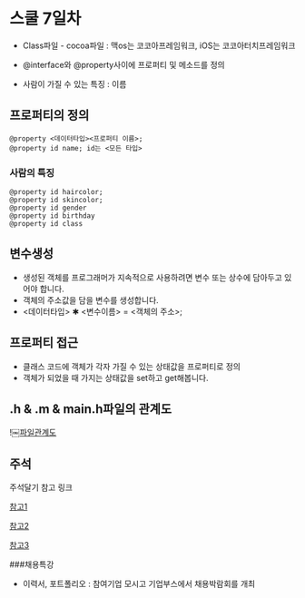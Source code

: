 # 스쿨 7일차


- Class파일 - cocoa파일 : 맥os는 코코아프레임워크, iOS는 코코아터치프레임워크
- @interface와 @property사이에 프로퍼티 및 메소드를 정의

- 사람이 가질 수 있는 특징 : 이름

## 프로퍼티의 정의
``` objc
@property <데이터타입><프로퍼티 이름>;
@property id name; id는 <모든 타입>
```
### 사람의 특징
	@property id haircolor;
	@property id skincolor;
	@property id gender
	@property id birthday
	@property id class


## 변수생성
- 생성된 객체를 프로그래머가 지속적으로 사용하려면 변수 또는 상수에 담아두고 있어야 합니다.
- 객체의 주소값을 담을 변수를 생성합니다.
- 	<데이터타입> ✱ <변수이름> = <객체의 주소>;

## 프로퍼티 접근

- 클래스 코드에 객체가 각자 가질 수 있는 상태값을 프로퍼티로 정의
- 객체가 되었을 때 가지는 상태값을 set하고 get해봅니다.

## .h & .m & main.h파일의 관계도
!￼[파일관계도](https://github.com/SangMinYeo/i.sangmin.yeo/blob/master/note_folder/image/file_relationship.png?raw=true)

## 주석
주석달기 참고 링크


[참고1](http://goo.gl/idJNx7)

[참고2](https://goo.gl/ENEuFd)

[참고3](https://goo.gl/N93iuO)


###채용특강

- 이력서, 포트폴리오 : 참여기업 모시고 기업부스에서 채용박람회를 개최
